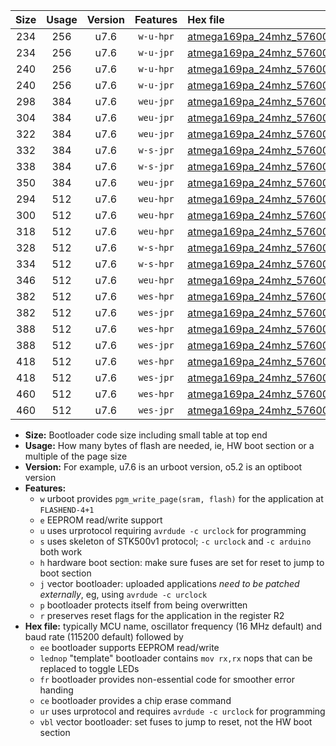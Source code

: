 |Size|Usage|Version|Features|Hex file|
|:-:|:-:|:-:|:-:|:--|
|234|256|u7.6|`w-u-hpr`|[atmega169pa_24mhz_57600bps_ur.hex](https://raw.githubusercontent.com/stefanrueger/urboot/main/bootloaders/atmega169pa/fcpu_24mhz/57600_bps/atmega169pa_24mhz_57600bps_ur.hex)|
|234|256|u7.6|`w-u-jpr`|[atmega169pa_24mhz_57600bps_ur_vbl.hex](https://raw.githubusercontent.com/stefanrueger/urboot/main/bootloaders/atmega169pa/fcpu_24mhz/57600_bps/atmega169pa_24mhz_57600bps_ur_vbl.hex)|
|240|256|u7.6|`w-u-hpr`|[atmega169pa_24mhz_57600bps_lednop_ur.hex](https://raw.githubusercontent.com/stefanrueger/urboot/main/bootloaders/atmega169pa/fcpu_24mhz/57600_bps/atmega169pa_24mhz_57600bps_lednop_ur.hex)|
|240|256|u7.6|`w-u-jpr`|[atmega169pa_24mhz_57600bps_lednop_ur_vbl.hex](https://raw.githubusercontent.com/stefanrueger/urboot/main/bootloaders/atmega169pa/fcpu_24mhz/57600_bps/atmega169pa_24mhz_57600bps_lednop_ur_vbl.hex)|
|298|384|u7.6|`weu-jpr`|[atmega169pa_24mhz_57600bps_ee_ur_vbl.hex](https://raw.githubusercontent.com/stefanrueger/urboot/main/bootloaders/atmega169pa/fcpu_24mhz/57600_bps/atmega169pa_24mhz_57600bps_ee_ur_vbl.hex)|
|304|384|u7.6|`weu-jpr`|[atmega169pa_24mhz_57600bps_ee_lednop_ur_vbl.hex](https://raw.githubusercontent.com/stefanrueger/urboot/main/bootloaders/atmega169pa/fcpu_24mhz/57600_bps/atmega169pa_24mhz_57600bps_ee_lednop_ur_vbl.hex)|
|322|384|u7.6|`weu-jpr`|[atmega169pa_24mhz_57600bps_ee_lednop_fr_ur_vbl.hex](https://raw.githubusercontent.com/stefanrueger/urboot/main/bootloaders/atmega169pa/fcpu_24mhz/57600_bps/atmega169pa_24mhz_57600bps_ee_lednop_fr_ur_vbl.hex)|
|332|384|u7.6|`w-s-jpr`|[atmega169pa_24mhz_57600bps_vbl.hex](https://raw.githubusercontent.com/stefanrueger/urboot/main/bootloaders/atmega169pa/fcpu_24mhz/57600_bps/atmega169pa_24mhz_57600bps_vbl.hex)|
|338|384|u7.6|`w-s-jpr`|[atmega169pa_24mhz_57600bps_lednop_vbl.hex](https://raw.githubusercontent.com/stefanrueger/urboot/main/bootloaders/atmega169pa/fcpu_24mhz/57600_bps/atmega169pa_24mhz_57600bps_lednop_vbl.hex)|
|350|384|u7.6|`weu-jpr`|[atmega169pa_24mhz_57600bps_ee_lednop_fr_ce_ur_vbl.hex](https://raw.githubusercontent.com/stefanrueger/urboot/main/bootloaders/atmega169pa/fcpu_24mhz/57600_bps/atmega169pa_24mhz_57600bps_ee_lednop_fr_ce_ur_vbl.hex)|
|294|512|u7.6|`weu-hpr`|[atmega169pa_24mhz_57600bps_ee_ur.hex](https://raw.githubusercontent.com/stefanrueger/urboot/main/bootloaders/atmega169pa/fcpu_24mhz/57600_bps/atmega169pa_24mhz_57600bps_ee_ur.hex)|
|300|512|u7.6|`weu-hpr`|[atmega169pa_24mhz_57600bps_ee_lednop_ur.hex](https://raw.githubusercontent.com/stefanrueger/urboot/main/bootloaders/atmega169pa/fcpu_24mhz/57600_bps/atmega169pa_24mhz_57600bps_ee_lednop_ur.hex)|
|318|512|u7.6|`weu-hpr`|[atmega169pa_24mhz_57600bps_ee_lednop_fr_ur.hex](https://raw.githubusercontent.com/stefanrueger/urboot/main/bootloaders/atmega169pa/fcpu_24mhz/57600_bps/atmega169pa_24mhz_57600bps_ee_lednop_fr_ur.hex)|
|328|512|u7.6|`w-s-hpr`|[atmega169pa_24mhz_57600bps.hex](https://raw.githubusercontent.com/stefanrueger/urboot/main/bootloaders/atmega169pa/fcpu_24mhz/57600_bps/atmega169pa_24mhz_57600bps.hex)|
|334|512|u7.6|`w-s-hpr`|[atmega169pa_24mhz_57600bps_lednop.hex](https://raw.githubusercontent.com/stefanrueger/urboot/main/bootloaders/atmega169pa/fcpu_24mhz/57600_bps/atmega169pa_24mhz_57600bps_lednop.hex)|
|346|512|u7.6|`weu-hpr`|[atmega169pa_24mhz_57600bps_ee_lednop_fr_ce_ur.hex](https://raw.githubusercontent.com/stefanrueger/urboot/main/bootloaders/atmega169pa/fcpu_24mhz/57600_bps/atmega169pa_24mhz_57600bps_ee_lednop_fr_ce_ur.hex)|
|382|512|u7.6|`wes-hpr`|[atmega169pa_24mhz_57600bps_ee.hex](https://raw.githubusercontent.com/stefanrueger/urboot/main/bootloaders/atmega169pa/fcpu_24mhz/57600_bps/atmega169pa_24mhz_57600bps_ee.hex)|
|382|512|u7.6|`wes-jpr`|[atmega169pa_24mhz_57600bps_ee_vbl.hex](https://raw.githubusercontent.com/stefanrueger/urboot/main/bootloaders/atmega169pa/fcpu_24mhz/57600_bps/atmega169pa_24mhz_57600bps_ee_vbl.hex)|
|388|512|u7.6|`wes-hpr`|[atmega169pa_24mhz_57600bps_ee_lednop.hex](https://raw.githubusercontent.com/stefanrueger/urboot/main/bootloaders/atmega169pa/fcpu_24mhz/57600_bps/atmega169pa_24mhz_57600bps_ee_lednop.hex)|
|388|512|u7.6|`wes-jpr`|[atmega169pa_24mhz_57600bps_ee_lednop_vbl.hex](https://raw.githubusercontent.com/stefanrueger/urboot/main/bootloaders/atmega169pa/fcpu_24mhz/57600_bps/atmega169pa_24mhz_57600bps_ee_lednop_vbl.hex)|
|418|512|u7.6|`wes-hpr`|[atmega169pa_24mhz_57600bps_ee_lednop_fr.hex](https://raw.githubusercontent.com/stefanrueger/urboot/main/bootloaders/atmega169pa/fcpu_24mhz/57600_bps/atmega169pa_24mhz_57600bps_ee_lednop_fr.hex)|
|418|512|u7.6|`wes-jpr`|[atmega169pa_24mhz_57600bps_ee_lednop_fr_vbl.hex](https://raw.githubusercontent.com/stefanrueger/urboot/main/bootloaders/atmega169pa/fcpu_24mhz/57600_bps/atmega169pa_24mhz_57600bps_ee_lednop_fr_vbl.hex)|
|460|512|u7.6|`wes-hpr`|[atmega169pa_24mhz_57600bps_ee_lednop_fr_ce.hex](https://raw.githubusercontent.com/stefanrueger/urboot/main/bootloaders/atmega169pa/fcpu_24mhz/57600_bps/atmega169pa_24mhz_57600bps_ee_lednop_fr_ce.hex)|
|460|512|u7.6|`wes-jpr`|[atmega169pa_24mhz_57600bps_ee_lednop_fr_ce_vbl.hex](https://raw.githubusercontent.com/stefanrueger/urboot/main/bootloaders/atmega169pa/fcpu_24mhz/57600_bps/atmega169pa_24mhz_57600bps_ee_lednop_fr_ce_vbl.hex)|

- **Size:** Bootloader code size including small table at top end
- **Usage:** How many bytes of flash are needed, ie, HW boot section or a multiple of the page size
- **Version:** For example, u7.6 is an urboot version, o5.2 is an optiboot version
- **Features:**
  + `w` urboot provides `pgm_write_page(sram, flash)` for the application at `FLASHEND-4+1`
  + `e` EEPROM read/write support
  + `u` uses urprotocol requiring `avrdude -c urclock` for programming
  + `s` uses skeleton of STK500v1 protocol; `-c urclock` and `-c arduino` both work
  + `h` hardware boot section: make sure fuses are set for reset to jump to boot section
  + `j` vector bootloader: uploaded applications *need to be patched externally*, eg, using `avrdude -c urclock`
  + `p` bootloader protects itself from being overwritten
  + `r` preserves reset flags for the application in the register R2
- **Hex file:** typically MCU name, oscillator frequency (16 MHz default) and baud rate (115200 default) followed by
  + `ee` bootloader supports EEPROM read/write
  + `lednop` "template" bootloader contains `mov rx,rx` nops that can be replaced to toggle LEDs
  + `fr` bootloader provides non-essential code for smoother error handing
  + `ce` bootloader provides a chip erase command
  + `ur` uses urprotocol and requires `avrdude -c urclock` for programming
  + `vbl` vector bootloader: set fuses to jump to reset, not the HW boot section
